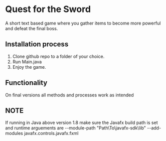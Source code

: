 # Quest for the Sword 
A short text based game where you gather items to become more powerful and defeat the final boss.

## Installation process
1. Clone github repo to a folder of your choice.
2. Run Main.java
3. Enjoy the game.

## Functionality
On final versions all methods and processes work as intended

## NOTE
If running in Java above version 1.8 make sure the Javafx build path is set and runtime arguements are --module-path "Path\To\javafx-sdk\lib" --add-modules javafx.controls.javafx.fxml
